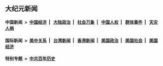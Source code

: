 ## 大纪元新闻

#### 中国新闻 &nbsp;>&nbsp; [中国经济](indexes/ncid283/README.md?07260845) &nbsp;| &nbsp; [大陆政治](indexes/ncid277/README.md?07260845) &nbsp;| &nbsp; [社会万象](indexes/ncid282/README.md?07260845) &nbsp;| &nbsp; [中国人权](indexes/ncid278/README.md?07260845) &nbsp;| &nbsp; [群体事件](indexes/ncid279/README.md?07260845) &nbsp;| &nbsp; [天灾人祸](indexes/ncid280/README.md?07260845)

#### 国际新闻 &nbsp;>&nbsp; [美中关系](indexes/nf1412576/README.md?07260845) &nbsp;| &nbsp; [台湾新闻](indexes/ncid1349361/README.md?07260845) &nbsp;| &nbsp; [香港新闻](indexes/ncid1349362/README.md?07260845) &nbsp;| &nbsp; [美国政治](indexes/ncid1078159/README.md?07260845) &nbsp;| &nbsp; [美国社会](indexes/ncid1078160/README.md?07260845) &nbsp;| &nbsp; [美国经济](indexes/ncid1078158/README.md?07260845)

#### 特别专题 &nbsp;>&nbsp; [中共百年历史](https://github.com/epoch-news/epoch-special/blob/master/README.md?07260845)  
